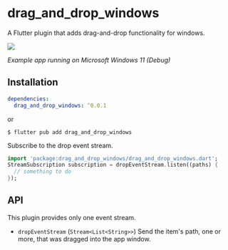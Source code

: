 # drag_and_drop_windows

A Flutter plugin that adds drag-and-drop functionality for windows.

![](https://github.com/arasan01/drag_and_drop_windows/blob/main/.github/preview.gif)

_Example app running on Microsoft Windows 11 (Debug)_

## Installation

```yaml
dependencies:
  drag_and_drop_windows: ^0.0.1
```

or

```shell
$ flutter pub add drag_and_drop_windows
```

Subscribe to the drop event stream.

```dart
import 'package:drag_and_drop_windows/drag_and_drop_windows.dart';
StreamSubscription subscription = dropEventStream.listen((paths) {
  // something to do
});
```

## API

This plugin provides only one event stream.

- `dropEventStream` (`Stream<List<String>>`) Send the item's path, one or more, that was dragged into the app window.
